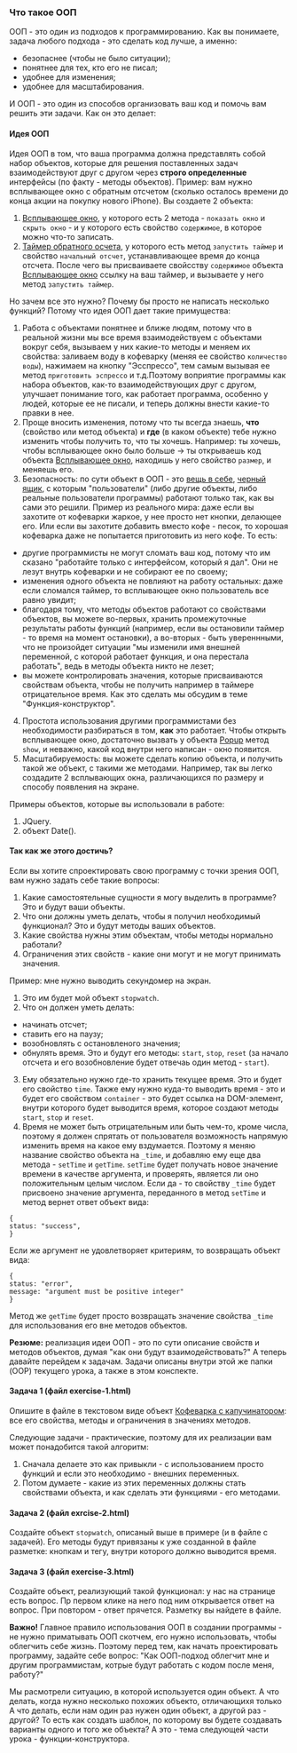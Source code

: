 ### Что такое ООП

ООП - это один из подходов к программированию. Как вы понимаете, задача любого подхода - это сделать код лучше, а именно:
- безопаснее (чтобы не было ситуации);
- понятнее для тех, кто его не писал;
- удобнее для изменения;
- удобнее для масштабирования.

И ООП - это один из способов организовать ваш код и помочь вам решить эти задачи. Как он это делает:


#### Идея ООП

Идея ООП в том, что ваша программа должна представлять собой набор объектов, которые для решения поставленных задач взаимодействуют друг с другом через <strong>строго определенные</strong> интерфейсы (по факту - методы объектов). Пример: вам нужно всплывающее окно с обратным отсчетом (сколько осталось времени до конца акции на покупку нового iPhone). Вы создаете 2 объекта:
1. <ins>Всплывающее окно</ins>, у которого есть 2 метода - `показать окно` и `скрыть окно` - и у которого есть свойство `содержимое`, в которое можно что-то записать.
2. <ins>Таймер обратного осчета</ins>, у которого есть метод `запустить таймер` и свойство `начальный отсчет`, устанавливающее время до конца отсчета.
После чего вы присваиваете свойсству `содержимое` объекта <ins>Всплывающее окно</ins> ссылку на ваш таймер, и вызываете у него метод `запустить таймер`.

Но зачем все это нужно? Почему бы просто не написать несколько функций? Потому что идея ООП дает такие примущества:
1. Работа с объектами понятнее и ближе людям, потому что в реальной жизни мы все время взаимодействуем с объектами вокруг себя, вызываем у них какие-то методы и меняем их свойства: заливаем воду в кофеварку (меняя ее свойство `количество воды`), нажимаем на кнопку "Эсспрессо", тем самым вызывая ее метод `приготовить эспрессо` и т.д.Поэтому воприятие программы как набора объектов, как-то взаимодействующих друг с другом, улучшает понимание того, как работает программа, особенно у людей, которые ее не писали, и теперь должны внести какие-то правки в нее.
2. Проще вносить изменения, потому что ты всегда знаешь, <strong>что</strong> (свойство или метод объекта)  и <strong>где</strong> (в каком объекте) тебе нужно изменить чтобы получить то, что ты хочешь. Например: ты хочешь, чтобы всплывающее окно было больше -> ты открываешь код объекта <ins>Всплывающее окно</ins>, находишь у него свойство `размер`, и меняешь его. 
3. Безопасность: по сути объект в ООП - это <ins>вещь в себе</ins>, <ins>черный ящик</ins>, с которым "пользователи" (либо другие объекты, либо реальные пользователи программы) работают только так, как вы сами это решили. Пример из реального мира: даже если вы захотите от кофеварки жаркое, у нее просто нет кнопки, делающее его. Или если вы захотите добавить вместо кофе - песок, то хорошая кофеварка даже не попытается приготовить из него кофе. То есть:
- другие программисты не могут сломать ваш код, потому что им сказано "работайте только с интерфейсом, который я дал". Они не лезут внутрь кофеварки и не собирают ее по своему;
- изменения одного объекта не повлияют на работу остальных: даже если сломался таймер, то всплывающее окно пользователь все равно увидит;
- благодаря тому, что методы объектов работают со свойствами объектов, вы можете во-первых, хранить промежуточные результаты работы функций (например, если вы остановили таймер - то время на момент остановки), а во-вторых - быть увереннными, что не произойдет ситуации "мы изменили имя внешней переменной, с которой работает функция, и она перестала работать", ведь в методы объекта никто не лезет;
- вы можете контролировать значения, которые присваиваются свойствам объекта, чтобы не получить например в таймере отрицательное время. Как это сделать мы обсудим в теме "Функция-конструктор".
4. Простота использования другими программистами без необходимости разбираться в том, <strong>как</strong> это работает. Чтобы открыть всплывающее окно, достаточно вызвать у объекта <ins>Popup</ins> метод `show`, и неважно, какой код внутри него написан - окно появится. 
5. Масштабируемость: вы можете сделать копию объекта, и получить такой же объект, с такими же методами. Например, так вы легко создадите 2 всплывающих окна, различающихся по размеру и способу появления на экране.

Примеры объектов, которые вы использовали в работе:
1. JQuery.
2. объект Date().

#### Так как же этого достичь?

Если вы хотите спроектировать свою программу с точки зрения ООП, вам нужно задать себе такие вопросы:
1. Какие самостоятельные сущности я могу выделить в программе? Это и будут ваши объекты.
2. Что они должны уметь делать, чтобы я получил необходимый функционал? Это и будут методы ваших объектов.
3. Какие свойства нужны этим объектам, чтобы методы нормально работали?
4. Ограничения этих свойств - какие они могут и не могут принимать значения.

Пример: мне нужно выводить секундомер на экран. 
1. Это им будет мой объект `stopwatch`. 
2. Что он должен уметь делать:
- начинать отсчет;
- ставить его на паузу;
- возобновлять с остановленого значения;
- обнулять время. 
Это и будут его методы: `start`, `stop`, `reset` (за начало отсчета и его возобновление будет отвечаь один метод - `start`).
3. Ему обязательно нужно где-то хранить текущее время. Это и будет его свойство `time`. Также ему нужно куда-то выводить время - это и будет его свойством `container` - это будет ссылка на DOM-элемент, внутри которого будет выводится время, которое создают методы `start`, `stop` и `reset`.
4. Время не может быть отрицательным или быть чем-то, кроме числа, поэтому я должен спрятать от пользователя возможность напрямую изменить время на какое ему вздумается. Поэтому я меняю название свойство объекта на `_time`, и добавляю ему еще два метода - `setTime` и `getTime`. `setTime` будет получать новое значение времени в качестве аргумента, и проверять, является ли оно положительным целым числом. Если да - то свойству `_time` будет присвоено значение аргумента, переданного в метод `setTime` и метод вернет ответ объект вида: 
```
{
status: "success",
}
```

Если же аргумент не удовлетворяет критериям, то возвращать объект вида:
```
{
status: "error",
message: "argument must be positive integer"
}
```
Метод же `getTime` будет просто возвращать значение свойства `_time` для использования его вне методов объектов.


<strong>Резюме:</strong> реализация идеи ООП - это по сути описание свойств и методов объектов, думая "как они будут взаимодействовать?"
А теперь давайте перейдем к задачам. Задачи описаны внутри этой же папки (OOP) текущего урока, а также в этом конспекте.

#### Задача 1 (файл exercise-1.html)

Опишите в файле в текстовом виде объект <ins>Кофеварка с капучинатором</ins>: все его свойства, методы и ограничения в значениях методов.

Следующие задачи - практические, поэтому для их реализации вам может понадобится такой алгоритм:
1. Сначала делаете это как привыкли - с использованием просто функций и если это необходимо - внешних переменных. 
2. Потом думаете - какие из этих переменных должны стать свойствами объекта, и как сделать эти функциями - его методами.

#### Задача 2 (файл exrcise-2.html)

Создайте объект `stopwatch`, описаный выше в примере (и в файле с задачей). Его методы будут привязаны к уже созданной в файле разметке: кнопкам и тегу, внутри которого должно выводится время.

#### Задача 3 (файл exercise-3.html)

Создайте объект, реализующий такой функционал: у нас на странице есть вопрос. Пр первом клике на него под ним открывается ответ на вопрос. При повтором - ответ прячется. Разметку вы найдете в файле.

<strong>Важно!</strong> Главное правило использования ООП в создании программы - не нужно приматывать ООП скотчем, его нужно использовать, чтобы облегчить себе жизнь. Поэтому перед тем, как начать проектировать программу, задайте себе вопрос: "Как ООП-подход облегчит мне и другим программистам, котрые будут работать с кодом после меня, работу?"

Мы расмотрели ситуацию, в которой используется один объект. А что делать, когда нужно несколько похожих объекто, отличающихя только 
А что делать, если нам один раз нужен один объект, а другой раз - другой? То есть как создать шаблон, по которому вы будете создавать варианты одного и того же объекта? А это - тема следующей части урока - функции-конструктора.

